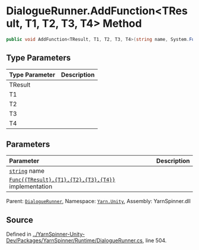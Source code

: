 # DialogueRunner.AddFunction<TResult, T1, T2, T3, T4> Method


```csharp
public void AddFunction<TResult, T1, T2, T3, T4>(string name, System.Func<TResult, T1, T2, T3, T4> implementation)
```

## Type Parameters
|Type Parameter|Description|
|:---|:---|
|TResult||
|T1||
|T2||
|T3||
|T4||
## Parameters
|Parameter|Description|
|:---|:---|
|[`string`](https://docs.microsoft.com/dotnet/api/System.String) name||
|[`Func{{TResult},{T1},{T2},{T3},{T4}}`](https://docs.microsoft.com/dotnet/api/System.Func{{TResult},{T1},{T2},{T3},{T4}}) implementation||


<div class="class-metadata">

Parent: [`DialogueRunner`](/api/csharp/yarn.unity/dialoguerunner.md), Namespace: [`Yarn.Unity`](/api/csharp/yarn.unity/README.md), Assembly: YarnSpinner.dll
</div>

## Source
Defined in [../YarnSpinner-Unity-Dev/Packages/YarnSpinner/Runtime/DialogueRunner.cs](https://github.com/YarnSpinnerTool/YarnSpinner-Unity//blob/develop/Runtime/DialogueRunner.cs#L504), line 504.
